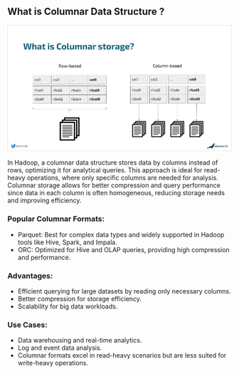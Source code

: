 ## What is Columnar Data Structure ?

![alt text](Images/ColumnarStructure.png)

In Hadoop, a columnar data structure stores data by columns instead of rows, optimizing it for analytical queries. This approach is ideal for read-heavy operations, where only specific columns are needed for analysis. Columnar storage allows for better compression and query performance since data in each column is often homogeneous, reducing storage needs and improving efficiency.

### Popular Columnar Formats:
- Parquet: Best for complex data types and widely supported in Hadoop tools like Hive, Spark, and Impala.
- ORC: Optimized for Hive and OLAP queries, providing high compression and performance.

### Advantages:
- Efficient querying for large datasets by reading only necessary columns.
- Better compression for storage efficiency.
- Scalability for big data workloads.

### Use Cases:
- Data warehousing and real-time analytics.
- Log and event data analysis.
- Columnar formats excel in read-heavy scenarios but are less suited for write-heavy operations.